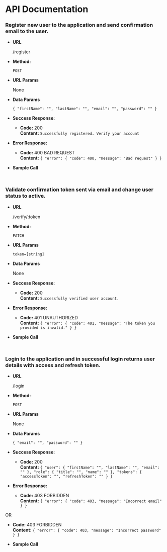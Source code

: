 # API Documentation

### Register new user to the application and send confirmation email to the user.
* **URL**

  /register

* **Method:**

  `POST`

*  **URL Params**

	None

* **Data Params**

	`{
		"firstName": "",
		"lastName": "",
		"email": "",
		"password": ""
	}`

* **Success Response:**

  * **Code:** 200 <br />
    **Content:** `Successfully registered. Verify your account`

* **Error Response:**

  * **Code:** 400 BAD REQUEST <br />
    **Content:**
    			`{
    				"error": {
       				 	"code": 400,
        				"message": "Bad request"
    				}
				}`

* **Sample Call**

	``` ```

### Validate confirmation token sent via email and change user status to active.

* **URL**

  /verify/:token

* **Method:**

  `PATCH`

*  **URL Params**

	`token=[string]`

* **Data Params**

	None

* **Success Response:**

  * **Code:** 200 <br />
    **Content:** `Successfully verified user account.`

* **Error Response:**

  * **Code:** 401 UNAUTHORIZED <br />
    **Content:**
    			`{
    				"error": {
        				"code": 401,
        				"message": "The token you provided is invalid."
    				}
				}`

* **Sample Call**

	``` ```


### Login to the application and in successful login returns user details with access and refresh token.

* **URL**

  /login

* **Method:**

  `POST`

*  **URL Params**

	None

* **Data Params**

	`{
		"email": "",
		"password": ""
	}`

* **Success Response:**

  * **Code:** 200 <br />
    **Content:**
    			`{
				    "user": {
				        "firstName": "",
				        "lastName": "",
				        "email": ""
				    },
				    "role": {
				        "title": "",
				        "name": ""
				    },
				    "tokens": {
				        "accessToken": "",
				        "refreshToken": ""
				    }
				}`

* **Error Response:**

  * **Code:** 403 FORBIDDEN <br />
    **Content:**
    			`{
				    "error": {
				        "code": 403,
				        "message": "Incorrect email"
				    }
				}`

OR

  * **Code:** 403 FORBIDDEN <br />
    **Content:**
    			`{
				    "error": {
				        "code": 403,
				        "message": "Incorrect password"
				    }
				}`

* **Sample Call**

	``` ```